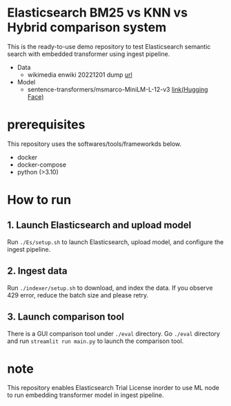 # Elasticsearch BM25 vs KNN vs Hybrid comparison system

This is the ready-to-use demo repository to test Elasticsearch semantic search with embedded transformer using ingest pipeline.

- Data
  - wikimedia enwiki 20221201 dump [url](https://dumps.wikimedia.org/enwiki/20221201/)
- Model
  - sentence-transformers/msmarco-MiniLM-L-12-v3 [link(Hugging Face)](https://huggingface.co/sentence-transformers/msmarco-MiniLM-L-12-v3)

# prerequisites
This repository uses the softwares/tools/frameworkds below.
- docker
- docker-compose
- python (>3.10)

# How to run
## 1. Launch Elasticsearch and upload model
Run `./Es/setup.sh` to launch Elasticsearch, upload model, and configure the ingest pipeline.

## 2. Ingest data
Run `./indexer/setup.sh` to download, and index the data.
If you observe 429 error, reduce the batch size and please retry.

## 3. Launch comparison tool
There is a GUI comparison tool under `./eval` directory.
Go `./eval` directory and run `streamlit run main.py` to launch the comparison tool.

# note
This repository enables Elasticsearch Trial License inorder to use ML node to run embedding transformer model in ingest pipeline.
